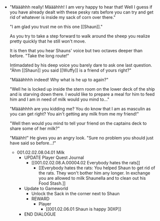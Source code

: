 - "Määähhh really! Määähhh! I am very happy to hear that! Well I guess if you have already dealt with these pesky rats before you can try and get rid of whatever is inside my sack of corn over there."
  
  "I am glad you trust me on this one [[Shaun]]."
  
  As you try to take a step forward to walk around the sheep you realize pretty quickly that he still won't move.
  
  It is then that you hear Shauns' voice but two octaves deeper than before. "Take the long route!"
  
  Intimadated by his deep voice you barely dare to ask one last question. "Ähm [[Shaun]] you said [[Wuffy]] is a friend of yours right?"
  
  "Määähhhh indeed! Why what is he up to again?"
  
  "Well he is locked up inside the stern room on the lower deck of the ship and is starving down there. I would like to prepare a meal for him to feed him and I am in need of milk would you mind to…"
  
  "Määähhhh are you kidding me? You do know that I am as masculin as you can get right? You ain't getting any milk from me my friend!"
  
  "Well then would you mind to tell your friend on the captains deck to share some of her milk?"
  
  "Määhh!" He gives you an angry look. "Sure no problem you should just have said so before…!"
	- 001.02.02.08.04.01 Milk
		- UPDATE Player Quest Journal
			- [[001.02.02.08.A.00004.02 Everybody hates the rats]]
				- [[Everybody hates the rats: You helped Shaun to get rid of the rats. They won't bother him any longer. In exchange you are allowed to milk Shaunella and to clean out his Food Stash.]]
		- Update to Gameworld
			- Unlock the Sack in the corner next to Shaun
			- REWARD
				- Player
					- [[001.02.06.01 Shaun is happy 30XP]]
		- END DIALOGUE